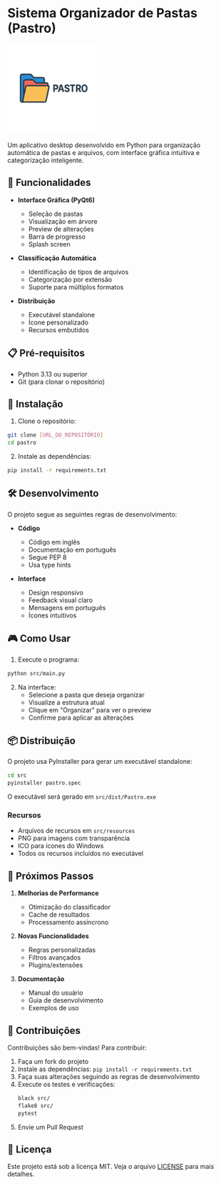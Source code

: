 # Sistema Organizador de Pastas (Pastro)

<img src="src/resources/logo.png" alt="Logo do Pastro" width="200" />

Um aplicativo desktop desenvolvido em Python para organização automática de pastas e arquivos, com interface gráfica intuitiva e categorização inteligente.

## 🚀 Funcionalidades

- **Interface Gráfica (PyQt6)**
  - Seleção de pastas
  - Visualização em árvore
  - Preview de alterações
  - Barra de progresso
  - Splash screen

- **Classificação Automática**
  - Identificação de tipos de arquivos
  - Categorização por extensão
  - Suporte para múltiplos formatos

- **Distribuição**
  - Executável standalone
  - Ícone personalizado
  - Recursos embutidos

## 📋 Pré-requisitos

- Python 3.13 ou superior
- Git (para clonar o repositório)

## 🔧 Instalação

1. Clone o repositório:
```bash
git clone [URL_DO_REPOSITÓRIO]
cd pastro
```

2. Instale as dependências:
```bash
pip install -r requirements.txt
```

## 🛠️ Desenvolvimento

O projeto segue as seguintes regras de desenvolvimento:

- **Código**
  - Código em inglês
  - Documentação em português
  - Segue PEP 8
  - Usa type hints

- **Interface**
  - Design responsivo
  - Feedback visual claro
  - Mensagens em português
  - Ícones intuitivos

## 🎮 Como Usar

1. Execute o programa:
```bash
python src/main.py
```

2. Na interface:
   - Selecione a pasta que deseja organizar
   - Visualize a estrutura atual
   - Clique em "Organizar" para ver o preview
   - Confirme para aplicar as alterações

## 📦 Distribuição

O projeto usa PyInstaller para gerar um executável standalone:

```bash
cd src
pyinstaller pastro.spec
```

O executável será gerado em `src/dist/Pastro.exe`

### Recursos
- Arquivos de recursos em `src/resources`
- PNG para imagens com transparência
- ICO para ícones do Windows
- Todos os recursos incluídos no executável

## 🔄 Próximos Passos

1. **Melhorias de Performance**
   - Otimização do classificador
   - Cache de resultados
   - Processamento assíncrono

2. **Novas Funcionalidades**
   - Regras personalizadas
   - Filtros avançados
   - Plugins/extensões

3. **Documentação**
   - Manual do usuário
   - Guia de desenvolvimento
   - Exemplos de uso

## 🤝 Contribuições

Contribuições são bem-vindas! Para contribuir:

1. Faça um fork do projeto
2. Instale as dependências: `pip install -r requirements.txt`
3. Faça suas alterações seguindo as regras de desenvolvimento
4. Execute os testes e verificações:
   ```bash
   black src/
   flake8 src/
   pytest
   ```
5. Envie um Pull Request

## 📄 Licença

Este projeto está sob a licença MIT. Veja o arquivo [LICENSE](LICENSE) para mais detalhes. 
